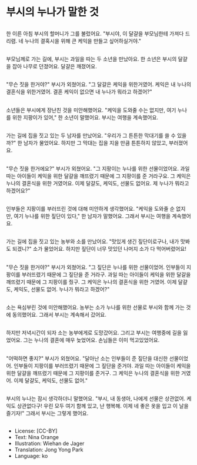 # 부시의 누나가 말한 것

##
한 이른 아침 부시의 할머니가  그를 불렀어요. "부시야, 이 달걀을 부모님한테 가져다 드리렴. 네 누나의 결혹시을 위해 큰 케익을 만들고 싶어하실거야."

##
부모님께로 가는 길에, 부시는 과일을 따는 두 소년을 만났아요. 한 소년은 부시의 달걀을  잡아 나무로 던졌어요. 달걀은 깨졌어요.

##
"무슨 짓을 한거야?" 부시가 외쳤어요. "그 달걀은 케익을 위한거였어. 케익은 내 누나의 결혼식을 위한거였어. 결혼 케익이 없으면 내 누나가 뭐라고 하겠어?"

##
소년들은 부시에게 장난친 것을 미안해했어요. "케익을 도와줄 수는 없지만, 여기 누나를 위한 지팡이가 있어," 한 소년이 말했어요. 부시는 여행을 계속했어요.

##
가는 길에 집을 짓고 있는 두 남자를 만났어요. "우리가 그 튼튼한 막대기를 쓸 수 있을까?" 한 남자가 물었어요. 하지만 그 막대는 집을 지을 만큼 튼튼하지 않았고, 부러졌어요.

##
"무슨 짓을 한거에요?" 부시가 외쳤어요. "그 지팡이는 누나를 위한 선물이었어요. 과일 따는 아이들이 케익을 위한 달걀을 깨뜨렸기 때문에 그 지팡이를 준 거라구요. 그 케익은 누나의 결혼식을 위한 거였어요. 이제 달걀도, 케익도, 선물도 없어요. 제 누나가 뭐라고 하겠어요?"

##
인부들은 지팡이를 부러뜨린 것에 대해 미안하게 생각했어요. "케익을 도와줄 순 없지만, 여기 누나를 위한 짚단이 있다," 한 남자가 말했어요. 그래서 부시는 여행을 계속했어요.

##
가는 길에 집을 짓고 있는 농부와 소를 만났어요. "맛있게 생긴 짚단이로구나, 내가 맛봐도 되겠니?" 소가 물었어요. 하지만 짚단이 너무 맛있던 나머지 소가 다 먹어버렸어요!

##
"무슨 짓을 한거야?" 부시가 외쳤어요. "그 짚단은 누나를 위한 선물이었어. 인부들이 지팡이를 부러뜨렸기 때문에 그 짚단을 준 거라구. 과일 따는 아이들이 케익을 위한 달걀을 깨뜨렸기 때문에 그 지팡이를 줬구. 그 케익은 누나의 결혼식을 위한 거였어. 이제 달걀도, 케익도, 선물도 없어. 누나가 뭐라고 하겠어?"

##
소는 욕심부린 것에 미안해했어요. 농부는 소가 누나를 위한 선물로 부시와 함께 가는 것에 동의했어요. 그래서 부시는 계속해서 갔어요.

##
하지만 저녁시간이 되자 소는 농부에게로 도망갔어요. 그리고 부시는 여행중에 길을 잃었어요. 그는 누나의 결혼에 매우 늦었어요. 손님들은 이미 먹고있었어요.

##
"어떡하면 좋지?" 부시가 외쳤어요.  "달아난 소는 인부들이 준 짚단을 대신한 선물이었어. 인부들이 지팡이를 부러뜨렸기 때문에 그 짚단을 준거야. 과일 따는 아이들이 케익을 위한 달걀을 깨뜨렸기 때문에 그 지팡이를 준거구. 그 케익은 누나의 결혼식을 위한 거였어. 이제 달걀도, 케익도, 선물도 없어."

##
부시의 누나는 잠시 생각하더니 말했어요. "부시, 내 동생아, 나에게 선물은 상관없어. 케익도 상관없다구! 우린 모두 여기 함께 있고, 난 행복해. 이제 네 좋은 옷을 입고 이 날을 즐기자!" 그래서 부시는 그렇게 했어요.

##
* License: [CC-BY]
* Text: Nina Orange
* Illustration: Wiehan de Jager
* Translation: Jong Yong Park
* Language: ko
